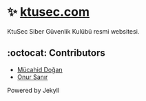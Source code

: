 # :sparkles: [ktusec.com](http://ktusec.com)

KtuSec Siber Güvenlik Kulübü resmi websitesi.


## :octocat: Contributors

* [Mücahid Doğan](http://github.com/mucahiddogan)
* [Onur Sanır](http://github.com/osanir)

Powered by Jekyll
